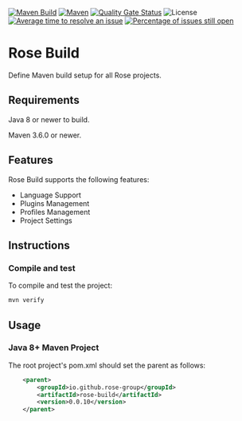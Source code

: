 [![Maven Build](https://github.com/rose-group/rose-build/actions/workflows/build.yml/badge.svg)](https://github.com/rose-group/rose-build/actions/workflows/build.yml)
[![Maven](https://img.shields.io/maven-central/v/io.github.rose-group/rose-build.svg)](https://repo1.maven.org/maven2/io/github/rose-group/rose-build/)
[![Quality Gate Status](https://sonarcloud.io/api/project_badges/measure?project=io.github.rose-group%3Arose-build&metric=alert_status)](https://sonarcloud.io/summary/new_code?id=io.github.rose-group%3Arose-build)
![License](https://img.shields.io/github/license/rose-group/rose-build.svg)
[![Average time to resolve an issue](http://isitmaintained.com/badge/resolution/rose-group/rose-build.svg)](http://isitmaintained.com/project/rose-group/rose-build "Average time to resolve an issue")
[![Percentage of issues still open](http://isitmaintained.com/badge/open/rose-group/rose-build.svg)](http://isitmaintained.com/project/rose-group/rose-build "Percentage of issues still open")

# Rose Build

Define Maven build setup for all Rose projects.

## Requirements

Java 8 or newer to build.

Maven 3.6.0 or newer.

## Features

Rose Build supports the following features:

- Language Support
- Plugins Management
- Profiles Management
- Project Settings

## Instructions

### Compile and test

To compile and test the project:

```bash
mvn verify
```

## Usage

### Java 8+ Maven Project

The root project's pom.xml should set the parent as follows:

```xml
    <parent>
        <groupId>io.github.rose-group</groupId>
        <artifactId>rose-build</artifactId>
        <version>0.0.10</version>
    </parent>
```

